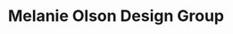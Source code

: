 ---
title: "Melanie Olson Design Group"
url: /cedar-rapids/melanie-olson-design-group/
shop: kitchen
---